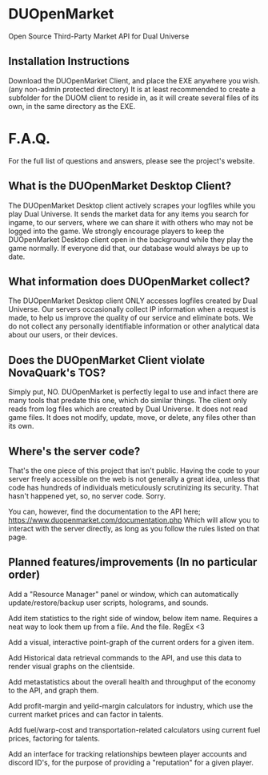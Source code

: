 # DUOpenMarket
Open Source Third-Party Market API for Dual Universe

## Installation Instructions
Download the DUOpenMarket Client, and place the EXE anywhere you wish. (any non-admin protected directory)
It is at least recommended to create a subfolder for the DUOM client to reside in, as it will create several files of its own, in the same directory as the EXE.


# F.A.Q.
For the full list of questions and answers, please see the project's website.

## What is the DUOpenMarket Desktop Client?
The DUOpenMarket Desktop client actively scrapes your logfiles while you play Dual Universe. It sends the market data for any items you search for ingame, to our servers, where we can share it with others who may not be logged into the game. We strongly encourage players to keep the DUOpenMarket Desktop client open in the background while they play the game normally. If everyone did that, our database would always be up to date.

## What information does DUOpenMarket collect?
The DUOpenMarket Desktop client ONLY accesses logfiles created by Dual Universe. Our servers occasionally collect IP information when a request is made, to help us improve the quality of our service and eliminate bots. We do not collect any personally identifiable information or other analytical data about our users, or their devices.

## Does the DUOpenMarket Client violate NovaQuark's TOS?
Simply put, NO. DUOpenMarket is perfectly legal to use and infact there are many tools that predate this one, which do similar things. The client only reads from log files which are created by Dual Universe. It does not read game files. It does not modify, update, move, or delete, any files other than its own. 

## Where's the server code?
That's the one piece of this project that isn't public. Having the code to your server freely accessible on the web is not generally a great idea, unless that code has hundreds of individuals meticulously scrutinizing its security. That hasn't happened yet, so, no server code. Sorry.

You can, however, find the documentation to the API here; https://www.duopenmarket.com/documentation.php
Which will allow you to interact with the server directly, as long as you follow the rules listed on that page.


## Planned features/improvements (In no particular order)

Add a "Resource Manager" panel or window, which can automatically update/restore/backup user scripts, holograms, and sounds.

Add item statistics to the right side of window, below item name. Requires a neat way to look them up from a file. And the file. RegEx <3

Add a visual, interactive point-graph of the current orders for a given item.

Add Historical data retrieval commands to the API, and use this data to render visual graphs on the clientside.

Add metastatistics about the overall health and throughput of the economy to the API, and graph them.

Add profit-margin and yeild-margin calculators for industry, which use the current market prices and can factor in talents.

Add fuel/warp-cost and transportation-related calculators using current fuel prices, factoring for talents.

Add an interface for tracking relationships bewteen player accounts and discord ID's, for the purpose of providing a "reputation" for a given player.
